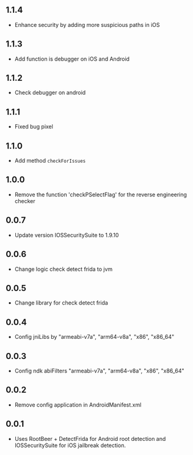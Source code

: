 ## 1.1.4

* Enhance security by adding more suspicious paths in iOS

## 1.1.3

* Add function is debugger on iOS and Android

## 1.1.2

* Check debugger on android

## 1.1.1

* Fixed bug pixel

## 1.1.0

* Add method `checkForIssues`

## 1.0.0

* Remove the function 'checkPSelectFlag' for the reverse engineering checker

## 0.0.7

* Update version IOSSecuritySuite to 1.9.10

## 0.0.6

* Change logic check detect frida to jvm

## 0.0.5

* Change library for check detect frida 

## 0.0.4

* Config jniLibs by "armeabi-v7a", "arm64-v8a", "x86", "x86_64" 

## 0.0.3

* Config ndk abiFilters "armeabi-v7a", "arm64-v8a", "x86", "x86_64" 

## 0.0.2

* Remove config application in AndroidManifest.xml

## 0.0.1

* Uses RootBeer + DetectFrida for Android root detection and IOSSecuritySuite for iOS jailbreak detection.
